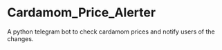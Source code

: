 # Cardamom_Price_Alerter
A python telegram bot to check cardamom prices and notify users of the changes.
